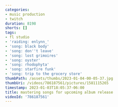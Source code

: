 ```yaml
---
categories:
- music production
- twitch
duration: 8198
shorts: []
tags:
- fl studio
- 'raiding: enlynn_'
- 'song: black body'
- 'song: don''t leave'
- 'song: lost grimoires'
- 'song: oyster'
- 'song: rhodophyta'
- 'song: starfire funk'
- 'song: trip to the grocery store'
thumbPath: /assets/thumbs/2023-01-04-00-05-37.jpg
thumbUri: /videos/786187561/pictures/1581115265
timestamp: 2023-01-03T18:05:37-06:00
title: mastering songs for upcoming album release
videoId: '786187561'
---
```

